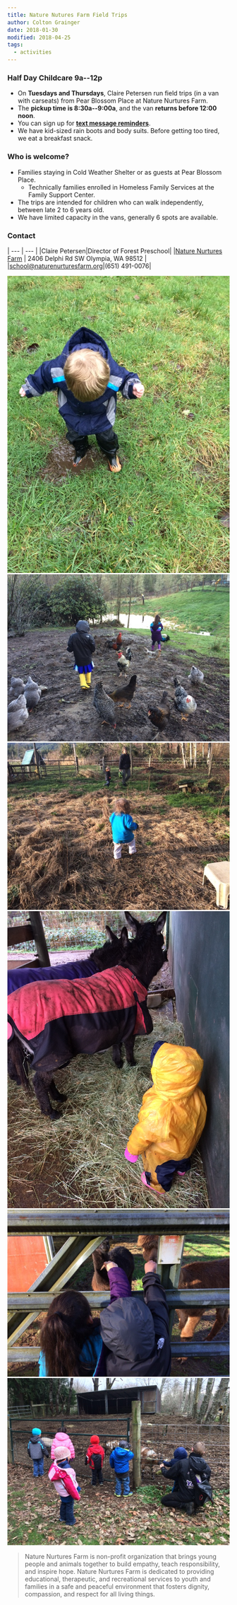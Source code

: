 ```yaml
---
title: Nature Nutures Farm Field Trips
author: Colton Grainger
date: 2018-01-30
modified: 2018-04-25
tags:
  - activities
---
```


### Half Day Childcare 9a--12p

- On **Tuesdays and Thursdays**, Claire Petersen run field trips (in a van with carseats) from Pear Blossom Place at Nature Nurtures Farm. 
- The **pickup time is 8:30a--9:00a**, and the van **returns before 12:00 noon**.
- You can sign up for **[text message reminders](https://www.remind.com/join/nnf-pbp)**.
- We have kid-sized rain boots and body suits. Before getting too tired, we eat a breakfast snack.

### Who is welcome?

- Families staying in Cold Weather Shelter or as guests at Pear Blossom Place.
  - Technically families enrolled in Homeless Family Services at the Family
      Support Center.
- The trips are intended for children who can walk independently, between late 2 to 6 years old.
- We have limited capacity in the vans, generally 6 spots are available.

### Contact

| --- | --- |
|Claire Petersen|Director of Forest Preschool| 
|[Nature Nurtures Farm](http://www.naturenurturesfarm.org) | 2406 Delphi Rd SW Olympia, WA 98512 |
|[school@naturenurturesfarm.org](mailto:school@naturenurturesfarm.org)|(651) 491-0076| 

![muddy](images/muddy.jpg)
![chickens](images/chickens.jpg)
![hay](images/hay.jpg)
![ponies](images/ponies.jpg)
![llamas](images/llamas.jpg)
![pigs](images/pigs.jpg)

> Nature Nurtures Farm is non-profit organization that brings young people and animals together to build empathy, teach responsibility, and inspire hope. Nature Nurtures Farm is dedicated to providing educational, therapeutic, and recreational services to youth and families in a safe and peaceful environment that fosters dignity, compassion, and respect for all living things.

